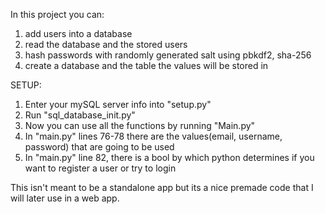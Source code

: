 In this project you can:
1. add users into a database
2. read the database and the stored users
3. hash passwords with randomly generated salt using pbkdf2, sha-256
4. create a database and the table the values will be stored in


SETUP:
1. Enter your mySQL server info into "setup.py"
2. Run "sql_database_init.py"
3. Now you can use all the functions by running "Main.py"
4. In "main.py" lines 76-78 there are the values(email, username, password) that are going to be used
5. In "main.py" line 82, there is a bool by which python determines if you want to register a user or try to login


This isn't meant to be a standalone app but its a nice premade code that I will later use in a web app.
